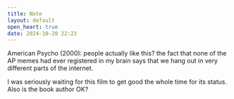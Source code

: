 ```yaml
---
title: Note
layout: default
open_heart: true
date: 2024-10-20 22:23
---
```


American Psycho (2000): people actually like this? the fact that none of the AP memes had ever registered in my brain says that we hang out in very different parts of the internet. 

I was seriously waiting for this film to get good the whole time for its status.
Also is the book author OK?
